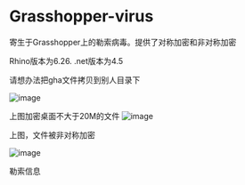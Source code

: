# Grasshopper-virus

寄生于Grasshopper上的勒索病毒。提供了对称加密和非对称加密


Rhino版本为6.26.
.net版本为4.5


请想办法把gha文件拷贝到别人目录下

![image](https://github.com/architect-ghpython/Grasshopper-virus/blob/master/ae321788632de871a22d5944e5b83e5.png)

上图加密桌面不大于20M的文件
![image](https://github.com/architect-ghpython/Grasshopper-virus/blob/master/246f5320ee3091dd66cb4e25c661484.png)

上图，文件被非对称加密

![image](https://github.com/architect-ghpython/Grasshopper-virus/blob/master/62f29316cf74e9dc5d7803c9d4dc61f.png)

勒索信息
